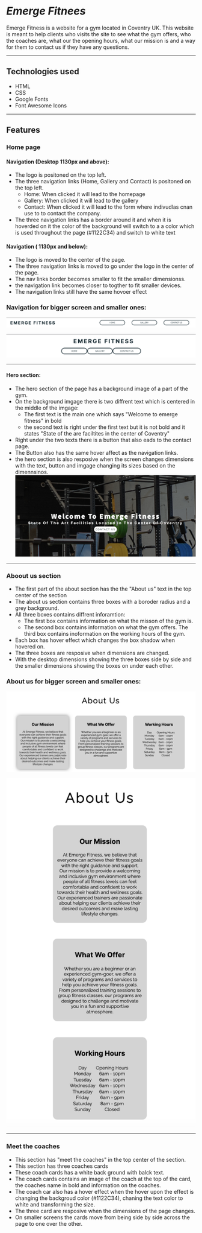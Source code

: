 # _Emerge Fitnees_

Emerge Fitness is a website for a gym located in Coventry UK. This website is meant to help clients who visits the site to see what the gym offers, who the coaches are, what our the opening hours, what our mission is and a way for them to contact us if they have any questions.

---

## Technologies used

- HTML
- CSS
- Google Fonts
- Font Awesome Icons

---
## Features

### Home page


#### Navigation (Desktop 1130px and above):

- The logo is positoned on the top left.
- The three navigation links (Home, Gallery and Contact) is positoned on the top left.
  - Home: When clicked it will lead to the homepage
  - Gallery: When clicked it will lead to the gallery
  - Contact: When clicked it will lead to the form where indivudlas cnan use to to contact the company.
- The three navigation links has a border around it and when it is hoverded on it the color of the background will switch to a a color which is used throughout the page (#1122C34) and switch to white text


#### Navigation ( 1130px and below):

- The logo is moved to the center of the page.
- The three navigation links is moved to go under the logo in the center of the page.
- The nav links border becomes smaller to fit the smaller dimensionss.
- the navigation link becomes closer to togther to fit smaller devices.
- The navigation links still have the same hovoer effect



### Navigation for bigger screen and smaller ones:

![NavBar desktop](assets/images/nav-big.png)

![NavBar smaller screens](assets/images/nav-small.png)


---


#### Hero section:

- The hero section of the page has a background image of a part of the gym. 
- On the background imgage there is two diffrent text which is centered in the middle of the imgage:
  - The first text is the main one which says "Welcome to emerge fitness" in bold
  - the second text is right under the first text but it is not bold and it states "State of the are faciltites in the center of Coventry"
- Right under the two texts there is a button that also eads to the contact page.
- The Button also has the same hover affect as the navigation links.
- the hero section is also resposive when the screen changes dimensions with the text, button and imgage changing its sizes based on the dimennsinos.
![HeroSection](assets/images/hero-section.png)

---

### Aboout us section

- The first part of the about section has the the "About us" text in the top center of the section
- The about us section contains three boxes with a boroder radius and a grey background.
- All three boxes contains diffrent inforamtion:
  - The first box contains information on what the misson of the gym is. 
  - The second box contains information on what the gym offers.
  The third box contains inoformation on the working hours of the gym.
- Each box has hover effect which changes the box shadow when hovered on.
- The three boxes are resposive when dimensions are changed.
- With the desktop dimensions showing the three boxes side by side and the smaller dimensions showing the boxes on under each other.

### About us for bigger screen and smaller ones:

![AboutUs desktop](assets/images/about-us-big.png)

![AboutUs smaller screens](assets/images/about-us-small.png)

---

### Meet the coaches 

- This section has "meet the coaches" in the top center of the section.
- This section has three coaches cards
- These coach cards has a white back ground with balck text.
- The coach cards contains an image of the coach at the top of the card, the coaches name in bold and information on the coaches.
- The coach car also has a hover effect when the hover upon the effect is changing the backgroud color (#1122C34), chaning the text color to white and transforming the size.
- The three card are resposive when the dimensions of the page changes.
- On smaller screens the cards move from being side by side across the page to one over the other.
